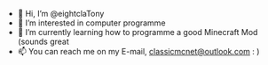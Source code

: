 - 👋 Hi, I’m @eightclaTony
- 👀 I’m interested in computer programme
- 🌱 I’m currently learning how to programme a good Minecraft Mod (sounds great
- 📫 You can reach me on my E-mail, classicmcnet@outlook.com : )

